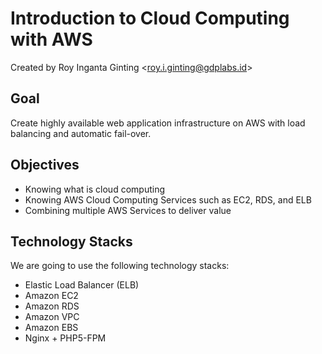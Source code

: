 Introduction to Cloud Computing with AWS
========

Created by Roy Inganta Ginting &lt;[roy.i.ginting@gdplabs.id](mailto:roy.i.ginting@gdplabs.id)&gt;

## Goal
Create highly available web application infrastructure on AWS with load balancing and automatic fail-over.

## Objectives
- Knowing what is cloud computing
- Knowing AWS Cloud Computing Services such as EC2, RDS, and ELB
- Combining multiple AWS Services to deliver value

## Technology Stacks
We are going to use the following technology stacks:
- Elastic Load Balancer (ELB)
- Amazon EC2
- Amazon RDS
- Amazon VPC
- Amazon EBS
- Nginx + PHP5-FPM

